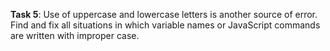**Task 5**: Use of uppercase and lowercase letters is another source of error. Find and fix all situations in which variable names or JavaScript commands are written with improper case.
